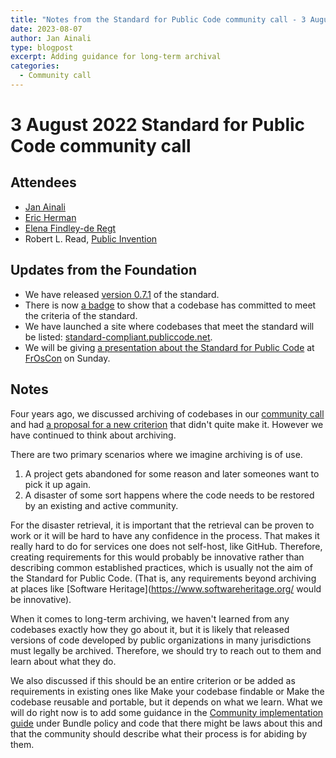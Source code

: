 ```yaml
---
title: "Notes from the Standard for Public Code community call - 3 August 2023"
date: 2023-08-07
author: Jan Ainali
type: blogpost
excerpt: Adding guidance for long-term archival
categories:
  - Community call
---
```


# 3 August 2022 Standard for Public Code community call

## Attendees

* [Jan Ainali](https://publiccode.net/who-we-are/team/jan-ainali.html)
* [Eric Herman](https://publiccode.net/who-we-are/team/eric-herman.html)
* [Elena Findley-de Regt](https://publiccode.net/who-we-are/team/elena-findley-de-regt.html)
* Robert L. Read, [Public Invention](https://www.pubinv.org/)

## Updates from the Foundation

* We have released [version 0.7.1](https://github.com/publiccodenet/standard/releases/tag/0.7.1) of the standard.
* There is now [a badge](https://github.com/publiccodenet/standard#standard-for-public-code) to show that a codebase has committed to meet the criteria of the standard.
* We have launched a site where codebases that meet the standard will be listed: [standard-compliant.publiccode.net](http://standard-compliant.publiccode.net/).
* We will be giving [a presentation about the Standard for Public Code](https://programm.froscon.org/2023/events/2960.html) at [FrOsCon](https://froscon.org/en/) on Sunday.

## Notes

Four years ago, we discussed archiving of codebases in our [community call]( https://blog.publiccode.net/community%20call/2019/12/11/notes-from-community-call-26-september-2019.html) and had [a proposal for a new criterion](https://github.com/publiccodenet/standard/pull/263) that didn't quite make it.
However we have continued to think about archiving.

There are two primary scenarios where we imagine archiving is of use.

1. A project gets abandoned for some reason and later someones want to pick it up again.
2. A disaster of some sort happens where the code needs to be restored by an existing and active community.

For the disaster retrieval, it is important that the retrieval can be proven to work or it will be hard to have any confidence in the process.
That makes it really hard to do for services one does not self-host, like GitHub.
Therefore, creating requirements for this would probably be innovative rather than describing common established practices, which is usually not the aim of the Standard for Public Code.
(That is, any requirements beyond archiving at places like [Software Heritage](https://www.softwareheritage.org/ would be innovative).

When it comes to long-term archiving, we haven't learned from any codebases exactly how they go about it, but it is likely that released versions of code developed by public organizations in many jurisdictions must legally be archived.
Therefore, we should try to reach out to them and learn about what they do.

We also discussed if this should be an entire criterion or be added as requirements in existing ones like Make your codebase findable or Make the codebase reusable and portable, but it depends on what we learn.
What we will do right now is to add some guidance in the [Community implementation guide](https://publiccodenet.github.io/community-implementation-guide-standard/) under Bundle policy and code that there might be laws about this and that the community should describe what their process is for abiding by them.
